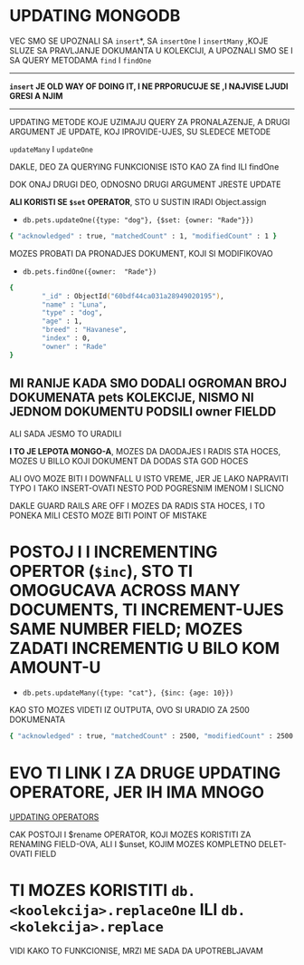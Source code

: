 # UPDATING MONGODB

VEC SMO SE UPOZNALI SA `insert`*, SA `insertOne` I `insertMany` ,KOJE SLUZE SA PRAVLJANJE DOKUMANTA U KOLEKCIJI, A UPOZNALI SMO SE I SA QUERY METODAMA `find` I `findOne`

***

**`insert` JE OLD WAY OF DOING IT, I NE PRPORUCUJE SE ,I NAJVISE LJUDI GRESI A NJIM**

***

UPDATING METODE KOJE UZIMAJU QUERY ZA PRONALAZENJE, A DRUGI ARGUMENT JE UPDATE, KOJ IPROVIDE-UJES, SU SLEDECE METODE

`updateMany` I `updateOne`

DAKLE, DEO ZA QUERYING FUNKCIONISE ISTO KAO ZA find ILI findOne

DOK ONAJ DRUGI DEO, ODNOSNO DRUGI ARGUMENT JRESTE UPDATE

**ALI KORISTI SE `$set` OPERATOR**, STO U SUSTIN IRADI Object.assign

- `db.pets.updateOne({type: "dog"}, {$set: {owner: "Rade"}})`

```zsh
{ "acknowledged" : true, "matchedCount" : 1, "modifiedCount" : 1 }
```

MOZES PROBATI DA PRONADJES DOKUMENT, KOJI SI MODIFIKOVAO

- `db.pets.findOne({owner:  "Rade"})`

```zsh
{
        "_id" : ObjectId("60bdf44ca031a28949020195"),
        "name" : "Luna",
        "type" : "dog",
        "age" : 1,
        "breed" : "Havanese",
        "index" : 0,
        "owner" : "Rade"
}
```

## MI RANIJE KADA SMO DODALI OGROMAN BROJ DOKUMENATA pets KOLEKCIJE, NISMO NI JEDNOM DOKUMENTU PODSILI owner FIELDD

ALI SADA JESMO TO URADILI

**I TO JE LEPOTA MONGO-A**, MOZES DA DAODAJES I RADIS STA HOCES, MOZES U BILLO KOJI DOKUMENT DA DODAS STA GOD HOCES

ALI OVO MOZE BITI I DOWNFALL U ISTO VREME, JER JE LAKO NAPRAVITI TYPO I TAKO INSERT-OVATI NESTO POD POGRESNIM IMENOM I SLICNO

DAKLE GUARD RAILS ARE OFF I MOZES DA RADIS STA HOCES, I TO PONEKA MILI CESTO MOZE BITI POINT OF MISTAKE

# POSTOJ I I INCREMENTING OPERTOR (`$inc`), STO TI OMOGUCAVA ACROSS MANY DOCUMENTS, TI INCREMENT-UJES SAME NUMBER FIELD; MOZES ZADATI INCREMENTIG U BILO KOM AMOUNT-U

- `db.pets.updateMany({type: "cat"}, {$inc: {age: 10}})`

KAO STO MOZES VIDETI IZ OUTPUTA, OVO SI URADIO ZA 2500 DOKUMENATA

```zsh
{ "acknowledged" : true, "matchedCount" : 2500, "modifiedCount" : 2500 }
```

# EVO TI LINK I ZA DRUGE UPDATING OPERATORE, JER IH IMA MNOGO

[UPDATING OPERATORS](https://docs.mongodb.com/manual/reference/operator/update/#id1)

CAK POSTOJI I $rename OPERATOR, KOJI MOZES KORISTITI ZA RENAMING FIELD-OVA, ALI I $unset, KOJIM MOZES KOMPLETNO DELET-OVATI FIELD

# TI MOZES KORISTITI `db.<koolekcija>.replaceOne` ILI `db.<kolekcija>.replace`

VIDI KAKO TO FUNKCIONISE, MRZI ME SADA DA UPOTREBLJAVAM
